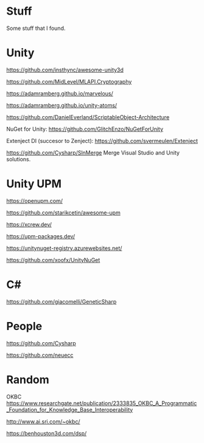 # Stuff
Some stuff that I found.

# Unity
https://github.com/insthync/awesome-unity3d

https://github.com/MidLevel/MLAPI.Cryptography

https://adamramberg.github.io/marvelous/

https://adamramberg.github.io/unity-atoms/

https://github.com/DanielEverland/ScriptableObject-Architecture

NuGet for Unity: https://github.com/GlitchEnzo/NuGetForUnity

Extenject DI (succesor to Zenject):  https://github.com/svermeulen/Extenject

https://github.com/Cysharp/SlnMerge 
Merge Visual Studio and Unity solutions.

# Unity UPM
https://openupm.com/

https://github.com/starikcetin/awesome-upm

https://xcrew.dev/

https://upm-packages.dev/

https://unitynuget-registry.azurewebsites.net/

https://github.com/xoofx/UnityNuGet

# C#

https://github.com/giacomelli/GeneticSharp

# People
https://github.com/Cysharp

https://github.com/neuecc


# Random

OKBC 
https://www.researchgate.net/publication/2333835_OKBC_A_Programmatic_Foundation_for_Knowledge_Base_Interoperability

http://www.ai.sri.com/~okbc/

https://benhouston3d.com/dsp/

